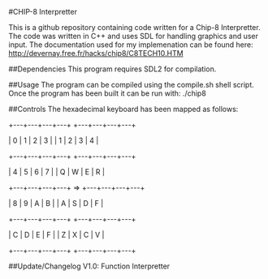 #CHIP-8 Interpretter

This is a github repository containing code written for a Chip-8 Interpretter.  The code was written in C++ and uses SDL for handling graphics and user input.  The documentation used for my implemenation can be found here: http://devernay.free.fr/hacks/chip8/C8TECH10.HTM

##Dependencies
This program requires SDL2 for compilation.

##Usage
The program can be compiled using the compile.sh shell script.  Once the program has been built it can be run with: ./chip8 <program>

##Controls
The hexadecimal keyboard has been mapped as follows:

+---+---+---+---+		    +---+---+---+---+

| 0 | 1 | 2 | 3 |           | 1 | 2 | 3 | 4 |

+---+---+---+---+           +---+---+---+---+

| 4 | 5 | 6 | 7 |           | Q | W | E | R |

+---+---+---+---+    =>     +---+---+---+---+

| 8 | 9 | A | B |           | A | S | D | F |

+---+---+---+---+           +---+---+---+---+

| C | D | E | F |           | Z | X | C | V |

+---+---+---+---+           +---+---+---+---+

##Update/Changelog
V1.0: Function Interpretter